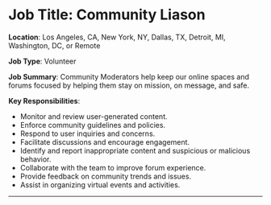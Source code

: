 # **Job Title**: Community Liason

**Location**: Los Angeles, CA, New York, NY, Dallas, TX, Detroit, MI, Washington, DC, or Remote

**Job Type**: Volunteer

**Job Summary**: Community Moderators help keep our online spaces and forums focused by helping them stay on mission, on message, and safe.

**Key Responsibilities**:
- Monitor and review user-generated content.
- Enforce community guidelines and policies.
- Respond to user inquiries and concerns.
- Facilitate discussions and encourage engagement.
- Identify and report inappropriate content and suspicious or malicious behavior.
- Collaborate with the team to improve forum experience.
- Provide feedback on community trends and issues.
- Assist in organizing virtual events and activities.

---
